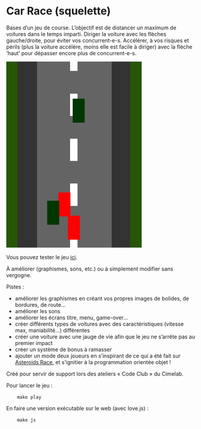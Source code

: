 # Car Race (squelette)

Bases d’un jeu de course. L’objectif est de distancer un maximum de voitures dans le temps imparti. Diriger la voiture avec les flèches gauche/droite, pour éviter vos concurrent-e-s. Accélérer, à vos risques et périls (plus la voiture accélère, moins elle est facile à diriger) avec la flèche ’haut’ pour dépasser encore plus de concurrent-e-s.

![Capture d’écran](./src/images/Capture.png)

Vous pouvez tester le jeu [ici](https://aucoinsdujeu.github.io/base-carrace).

À améliorer (graphismes, sons, etc.) ou à simplement  modifier sans vergogne. 

Pistes : 
- améliorer les graphismes en créant vos propres images de bolides, de bordures, de route…
- améliorer les sons
- améliorer les écrans titre, menu, game-over…
- créer différents types de voitures avec des caractéristiques (vitesse max, maniabilité…) différentes
- créer une voiture avec une jauge de vie afin que le jeu ne s’arrête pas au premier impact
- créer un système de bonus à ramasser
- ajouter un mode deux joueurs en s’inspirant de ce qui a été fait sur [Asteroids Race](https://github.com/aucoindujeu/AsteroidsRace_squelette), et s’ignitier à la programmation orientée objet !

Créé pour servir de support lors des ateliers « Code Club » du Cimelab.

<!-- TODO -->

Pour lancer le jeu :

        make play

En faire une version exécutable sur le web (avec love.js) : 

        make js


